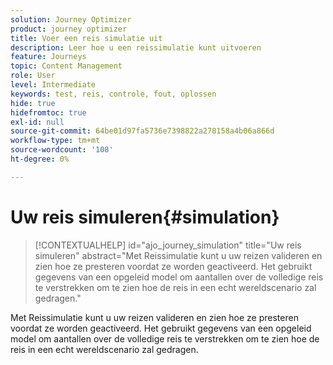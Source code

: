```yaml
---
solution: Journey Optimizer
product: journey optimizer
title: Voer een reis simulatie uit
description: Leer hoe u een reissimulatie kunt uitvoeren
feature: Journeys
topic: Content Management
role: User
level: Intermediate
keywords: test, reis, controle, fout, oplossen
hide: true
hidefromtoc: true
exl-id: null
source-git-commit: 64be01d97fa5736e7398822a278158a4b06a866d
workflow-type: tm+mt
source-wordcount: '108'
ht-degree: 0%

---
```


# Uw reis simuleren{#simulation}

>[!CONTEXTUALHELP]
>id="ajo_journey_simulation"
>title="Uw reis simuleren"
>abstract="Met Reissimulatie kunt u uw reizen valideren en zien hoe ze presteren voordat ze worden geactiveerd. Het gebruikt gegevens van een opgeleid model om aantallen over de volledige reis te verstrekken om te zien hoe de reis in een echt wereldscenario zal gedragen."

Met Reissimulatie kunt u uw reizen valideren en zien hoe ze presteren voordat ze worden geactiveerd. Het gebruikt gegevens van een opgeleid model om aantallen over de volledige reis te verstrekken om te zien hoe de reis in een echt wereldscenario zal gedragen.